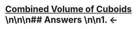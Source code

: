 # [Combined Volume of Cuboids](https://projecteuler.net/problem=212) \n\n\n## Answers \n\n1. &larr;
